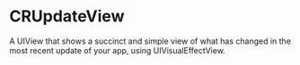 CRUpdateView
============

A UIView that shows a succinct and simple view of what has changed in the most recent update of your app, using UIVisualEffectView.
